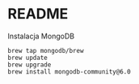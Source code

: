 # README
Instalacja MongoDB
```
brew tap mongodb/brew
brew update
brew upgrade
brew install mongodb-community@6.0
```
